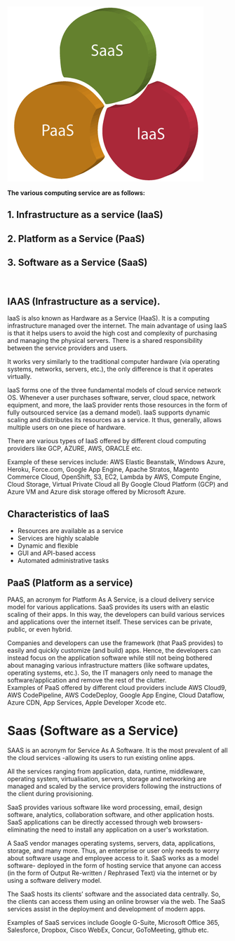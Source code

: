 
![Cloud Services](cloud-service-models.png)



**The various computing service are as follows:**
## 1. Infrastructure as a service (IaaS)
## 2. Platform as a Service (PaaS)
## 3. Software as a Service (SaaS)

<br>

## IAAS (Infrastructure as a service). 
<p>
IaaS is also known as Hardware as a Service (HaaS). It is a computing infrastructure managed over the internet. The main advantage of using IaaS is that it helps users to avoid the high cost and complexity of purchasing and managing the physical servers. There is a shared responsibility between the service providers and users.</p>

It works very similarly to the traditional computer hardware (via operating systems, networks, servers, etc.), the only difference is that it operates virtually.

IaaS forms one of the three fundamental models of cloud service network OS. Whenever a user purchases software, server, cloud space, network equipment, and more, the IaaS provider rents those resources in the form of fully outsourced service (as a demand model). IaaS supports dynamic scaling and distributes its resources as a service. It thus, generally, allows multiple users on one piece of hardware.

There are various types of IaaS offered by different cloud computing providers like GCP, AZURE, AWS, ORACLE etc.

Example of these services include: AWS Elastic Beanstalk, Windows Azure, Heroku, Force.com, Google App Engine, Apache Stratos, Magento Commerce Cloud, OpenShift, S3, EC2, Lambda by AWS, Compute Engine, Cloud Storage, Virtual Private Cloud all By Google Cloud Platform (GCP) and Azure VM and
Azure disk storage offered by Microsoft Azure.

## Characteristics of IaaS
- Resources are available as a service
- Services are highly scalable
- Dynamic and flexible
- GUI and API-based access
- Automated administrative tasks

## PaaS (Platform as a service)

PAAS, an acronym for Platform As A Service, is a cloud delivery service model for various applications. SaaS provides its users with an elastic scaling of their apps. In this way, the developers can build various services and applications over the internet itself. These services can be private, public, or even hybrid.

Companies and developers can use the framework (that PaaS provides) to easily and quickly customize (and build) apps. Hence, the developers can instead focus on the application software while still not being bothered about managing various infrastructure matters (like software updates, operating systems, etc.). So, the IT managers only need to manage the software/application and remove the rest of the clutter. 
<br>
Examples of PaaS offered by different cloud providers include AWS
Cloud9, AWS CodePipeline, AWS CodeDeploy, Google App Engine, Cloud Dataflow, Azure CDN, App Services, Apple Developer Xcode etc.

# Saas (Software as a Service)
SAAS is an acronym for Service As A Software. It is the most prevalent of all the cloud services -allowing its users to run existing online apps.

All the services ranging from application, data, runtime, middleware, operating system, virtualisation, servers, storage and networking are managed and scaled by the service providers following the instructions of the client during provisioning.

SaaS provides various software like word processing, email, design software, analytics, collaboration software, and other application hosts. SaaS applications can be directly accessed through web browsers- eliminating the need to install any application on a user's workstation.

A SaaS vendor manages operating systems, servers, data, applications, storage, and many more. Thus, an enterprise or user only needs to worry about software usage and employee access to it. SaaS works as a model software- deployed in the form of hosting service that anyone can access (in the form of Output Re-written / Rephrased Text) via the internet or by using a software delivery model.

The SaaS hosts its clients’ software and the associated data centrally. So, the clients can access them using an online browser via the web. The SaaS services assist in the deployment and development of modern apps.

Examples of SaaS services include Google G-Suite, Microsoft Office 365, Salesforce,  Dropbox, Cisco WebEx, Concur, GoToMeeting, github etc.


